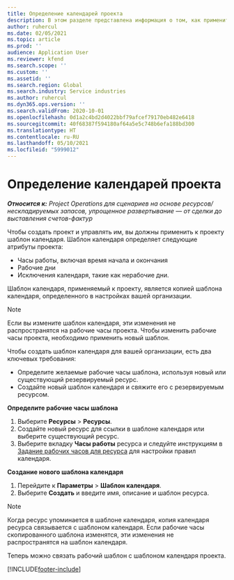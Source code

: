 ```yaml
---
title: Определение календарей проекта
description: В этом разделе представлена информация о том, как применить шаблон календаря к проекту для отслеживания расписания проекта.
author: ruhercul
ms.date: 02/05/2021
ms.topic: article
ms.prod: ''
audience: Application User
ms.reviewer: kfend
ms.search.scope: ''
ms.custom: ''
ms.assetid: ''
ms.search.region: Global
ms.search.industry: Service industries
ms.author: ruhercul
ms.dyn365.ops.version: ''
ms.search.validFrom: 2020-10-01
ms.openlocfilehash: 0d1a2c4bd2d4022bbf79afcef79170eb482e6418
ms.sourcegitcommit: 40f68387f594180af64a5e5c748b6efa188bd300
ms.translationtype: HT
ms.contentlocale: ru-RU
ms.lasthandoff: 05/10/2021
ms.locfileid: "5999012"
---
```

# <a name="define-project-calendars"></a>Определение календарей проекта

_**Относится к:** Project Operations для сценариев на основе ресурсов/нескладируемых запасов, упрощенное развертывание — от сделки до выставления счетов-фактур_

Чтобы создать проект и управлять им, вы должны применить к проекту шаблон календаря. Шаблон календаря определяет следующие атрибуты проекта:

- Часы работы, включая время начала и окончания
- Рабочие дни
- Исключения календаря, такие как нерабочие дни.

Шаблон календаря, применяемый к проекту, является копией шаблона календаря, определенного в настройках вашей организации.

> [!NOTE]
> Если вы измените шаблон календаря, эти изменения не распространятся на рабочие часы проекта. Чтобы изменить рабочие часы проекта, необходимо применить новый шаблон.

Чтобы создать шаблон календаря для вашей организации, есть два ключевых требования:

- Определите желаемые рабочие часы шаблона, используя новый или существующий резервируемый ресурс.
- Создайте новый шаблон календаря и свяжите его с резервируемым ресурсом.

**Определите рабочие часы шаблона**

1. Выберите **Ресурсы** \> **Ресурсы**.
2. Создайте новый ресурс для ссылки в шаблоне календаря или выберите существующий ресурс.
3. Выберите вкладку **Часы работы** ресурса и следуйте инструкциям в [Задание рабочих часов для ресурса](/dynamics365/field-service/set-work-hours-resource.md) для настройки правил календаря.

**Создание нового шаблона календаря**

1. Перейдите к **Параметры** \> **Шаблон календаря**.
2. Выберите **Создать** и введите имя, описание и шаблон ресурса.

> [!NOTE]
> Когда ресурс упоминается в шаблоне календаря, копия календаря ресурса связывается с шаблоном календаря. Если рабочие часы скопированного шаблона изменятся, эти изменения не распространятся на шаблон календаря.

Теперь можно связать рабочий шаблон с шаблоном календаря проекта.


[!INCLUDE[footer-include](../includes/footer-banner.md)]

